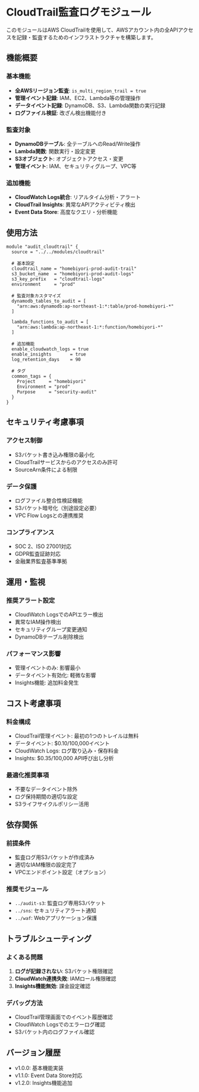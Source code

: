 # CloudTrail監査ログモジュール

このモジュールはAWS CloudTrailを使用して、AWSアカウント内の全APIアクセスを記録・監査するためのインフラストラクチャを構築します。

## 機能概要

### 基本機能
- **全AWSリージョン監査**: `is_multi_region_trail = true`
- **管理イベント記録**: IAM、EC2、Lambda等の管理操作
- **データイベント記録**: DynamoDB、S3、Lambda関数の実行記録
- **ログファイル検証**: 改ざん検出機能付き

### 監査対象
- **DynamoDBテーブル**: 全テーブルへのRead/Write操作
- **Lambda関数**: 関数実行・設定変更
- **S3オブジェクト**: オブジェクトアクセス・変更
- **管理イベント**: IAM、セキュリティグループ、VPC等

### 追加機能
- **CloudWatch Logs統合**: リアルタイム分析・アラート
- **CloudTrail Insights**: 異常なAPIアクティビティ検出
- **Event Data Store**: 高度なクエリ・分析機能

## 使用方法

```hcl
module "audit_cloudtrail" {
  source = "../../modules/cloudtrail"

  # 基本設定
  cloudtrail_name = "homebiyori-prod-audit-trail"
  s3_bucket_name  = "homebiyori-prod-audit-logs"
  s3_key_prefix   = "cloudtrail-logs"
  environment     = "prod"

  # 監査対象カスタマイズ
  dynamodb_tables_to_audit = [
    "arn:aws:dynamodb:ap-northeast-1:*:table/prod-homebiyori-*"
  ]
  
  lambda_functions_to_audit = [
    "arn:aws:lambda:ap-northeast-1:*:function/homebiyori-*"
  ]

  # 追加機能
  enable_cloudwatch_logs = true
  enable_insights       = true
  log_retention_days    = 90

  # タグ
  common_tags = {
    Project     = "homebiyori"
    Environment = "prod"
    Purpose     = "security-audit"
  }
}
```

## セキュリティ考慮事項

### アクセス制御
- S3バケット書き込み権限の最小化
- CloudTrailサービスからのアクセスのみ許可
- SourceArn条件による制限

### データ保護
- ログファイル整合性検証機能
- S3バケット暗号化（別途設定必要）
- VPC Flow Logsとの連携推奨

### コンプライアンス
- SOC 2、ISO 27001対応
- GDPR監査証跡対応
- 金融業界監査基準準拠

## 運用・監視

### 推奨アラート設定
- CloudWatch LogsでのAPIエラー検出
- 異常なIAM操作検出
- セキュリティグループ変更通知
- DynamoDBテーブル削除検出

### パフォーマンス影響
- 管理イベントのみ: 影響最小
- データイベント有効化: 軽微な影響
- Insights機能: 追加料金発生

## コスト考慮事項

### 料金構成
- CloudTrail管理イベント: 最初の1つのトレイルは無料
- データイベント: $0.10/100,000イベント
- CloudWatch Logs: ログ取り込み・保存料金
- Insights: $0.35/100,000 API呼び出し分析

### 最適化推奨事項
- 不要なデータイベント除外
- ログ保持期間の適切な設定
- S3ライフサイクルポリシー活用

## 依存関係

### 前提条件
- 監査ログ用S3バケットが作成済み
- 適切なIAM権限の設定完了
- VPCエンドポイント設定（オプション）

### 推奨モジュール
- `../audit-s3`: 監査ログ専用S3バケット
- `../sns`: セキュリティアラート通知
- `../waf`: Webアプリケーション保護

## トラブルシューティング

### よくある問題
1. **ログが記録されない**: S3バケット権限確認
2. **CloudWatch連携失敗**: IAMロール権限確認  
3. **Insights機能無効**: 課金設定確認

### デバッグ方法
- CloudTrail管理画面でのイベント履歴確認
- CloudWatch Logsでのエラーログ確認
- S3バケット内のログファイル確認

## バージョン履歴

- v1.0.0: 基本機能実装
- v1.1.0: Event Data Store対応
- v1.2.0: Insights機能追加